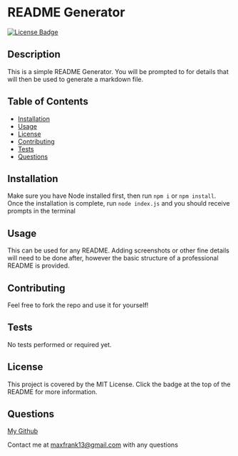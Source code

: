 
# README Generator

[![License Badge](https://img.shields.io/badge/License-MIT-yellow.svg)](https://opensource.org/licenses/MIT)

## Description

This is a simple README Generator. You will be prompted to for details that will then be used to generate a markdown file.

## Table of Contents

- [Installation](#installation)
- [Usage](#usage)
- [License](#license)
- [Contributing](#contributing)
- [Tests](#tests)
- [Questions](#questions)

## Installation

Make sure you have Node installed first, then run `npm i` or `npm install`. Once the installation is complete, run `node index.js` and you should receive prompts in the terminal

## Usage

This can be used for any README. Adding screenshots or other fine details will need to be done after, however the basic structure of a professional README is provided.

## Contributing

Feel free to fork the repo and use it for yourself!

## Tests

No tests performed or required yet.

## License

This project is covered by the MIT License. Click the badge at the top of the README for more information.

## Questions

[My Github](https://github.com/MaxFrank13)

Contact me at maxfrank13@gmail.com with any questions
